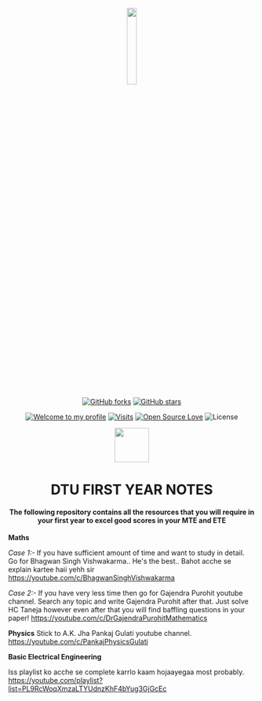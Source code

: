 <p align = 'center'>
 <a href='https://github.com/ParthJohri/DTU-FIRST-YEAR'>
    <img src = "https://upload.wikimedia.org/wikipedia/en/b/b5/DTU%2C_Delhi_official_logo.png" width = '20%'/></a> 
</p>

<div align="center">
 
[![GitHub forks](https://img.shields.io/github/forks/saloni-15/Heel2Toe?style=social&label=Fork&maxAge=2592000)](https://github.com/ParthJohri)
[![GitHub stars](https://img.shields.io/github/stars/saloni-15/Heel2Toe?style=social&label=Star&maxAge=2592000)](https://github.com/ParthJohri/DTU-FIRST-YEAR)
<br />
 
[![Welcome to my profile](https://img.shields.io/badge/Hello,Freshers!-Welcome-blue.svg?style=flat&logo=github)](https://github.com/ParthJohri)
[![Visits](https://komarev.com/ghpvc/?username=saloni-15&label=You%20Are%20Visitor%20No.&color=f20707&logo=github&style=flat-square)](https://github.com/ParthJohri/DTU-FIRST-YEAR)
[![Open Source Love](https://badges.frapsoft.com/os/v2/open-source.svg?v=103)](https://github.com/ParthJohri/DTU-FIRST-YEAR)
![License](https://img.shields.io/badge/License-MIT-red.svg)
<br/>

</div>
<div align="center">
 <img src="https://cdn.iconscout.com/icon/premium/png-256-thumb/book-2377573-1982921.png" height=70px />
</div>
<h1 align="center">DTU FIRST YEAR NOTES</h3>
<h4 align="center" >The following repository contains all the resources that you will require in your first year to excel good scores in your MTE and ETE</h2>
<div align="center"> 


</div>

**Maths**

_Case 1:-_
If you have sufficient amount of time and want to study in detail.
Go for Bhagwan Singh Vishwakarma.. He's the best.. Bahot acche se explain kartee haii yehh sir
https://youtube.com/c/BhagwanSinghVishwakarma

_Case 2:-_
If you have very less time then go for Gajendra Purohit youtube channel.
Search any topic and write Gajendra Purohit after that.
Just solve HC Taneja however even after that you will find baffling questions in your paper!
https://youtube.com/c/DrGajendraPurohitMathematics


**Physics** 
Stick to A.K. Jha 
Pankaj Gulati youtube channel.
https://youtube.com/c/PankajPhysicsGulati

**Basic Electrical Engineering**

Iss playlist ko acche se complete karrlo kaam hojaayegaa most probably.
https://youtube.com/playlist?list=PL9RcWoqXmzaLTYUdnzKhF4bYug3GjGcEc
